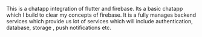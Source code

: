 This is a chatapp integration of flutter and firebase. Its a basic chatapp which I build to clear my concepts of firebase. It is a fully manages backend services which provide us lot of services which will include authentication, database, storage , push notifications etc.

